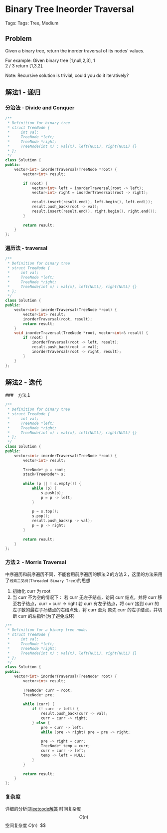 # Binary Tree Ineorder Traversal

Tags: Tags: Tree, Medium

## Problem

Given a binary tree, return the inorder traversal of its nodes' values.

For example:
Given binary tree [1,null,2,3],
   1
    \
     2
    /
   3
return [1,3,2].

Note: Recursive solution is trivial, could you do it iteratively?

## 解法1 - 递归

### 分治法 - Divide and Conquer

```cpp
/**
 * Definition for binary tree
 * struct TreeNode {
 *     int val;
 *     TreeNode *left;
 *     TreeNode *right;
 *     TreeNode(int x) : val(x), left(NULL), right(NULL) {}
 * };
 */
class Solution {
public:
    vector<int> inorderTraversal(TreeNode *root) {
        vector<int> result;
        
        if (root) {
            vector<int> left = inorderTraversal(root -> left);
            vector<int> right = inorderTraversal(root -> right);
            
            result.insert(result.end(), left.begin(), left.end());
            result.push_back(root -> val);
            result.insert(result.end(), right.begin(), right.end());
        }
        
        return result;
    }
};
```

### 遍历法 - traversal

```cpp
/**
 * Definition for binary tree
 * struct TreeNode {
 *     int val;
 *     TreeNode *left;
 *     TreeNode *right;
 *     TreeNode(int x) : val(x), left(NULL), right(NULL) {}
 * };
 */
class Solution {
public:
    vector<int> inorderTraversal(TreeNode *root) {
        vector<int> result;
        inorderTraversal(root, result);
        return result;
    }
    void inorderTraversal(TreeNode *root, vector<int>& result) {
        if (root) {
            inorderTraversal(root -> left, result);
            result.push_back(root -> val);
            inorderTraversal(root -> right, result);
        }
    }
};
```

## 解法2 - 迭代

###　方法１

```cpp
/**
 * Definition for binary tree
 * struct TreeNode {
 *     int val;
 *     TreeNode *left;
 *     TreeNode *right;
 *     TreeNode(int x) : val(x), left(NULL), right(NULL) {}
 * };
 */
class Solution {
public:
    vector<int> inorderTraversal(TreeNode *root) {
        vector<int> result;
        
        TreeNode* p = root;
        stack<TreeNode*> s;
        
        while (p || ! s.empty()) {
            while (p) {
                s.push(p);
                p = p -> left;
            }
            
            p = s.top();
            s.pop();
            result.push_back(p -> val);
            p = p -> right;
        }
        
        return result;
    }
};
```

### 方法２ - Morris Traversal

中序遍历和前序遍历不同，不能套用前序遍历的解法２的方法２，这里的方法采用了`线索二叉树(Threaded Binary Tree)`的思想

1. 初始化 curr 为 root
2. 当 curr 不为空的情况下：
    若 curr 无左子结点，访问 curr 结点，并将 curr 移至右子结点，curr = curr -> right
    若 curr 有左子结点，将 curr 接到 curr 的左子数的最右子孙结点的右结点处，将 curr 至为 原先 curr 的左子结点，并切断 curr 的左指针(为了避免成环)


```cpp
/**
 * Definition for a binary tree node.
 * struct TreeNode {
 *     int val;
 *     TreeNode *left;
 *     TreeNode *right;
 *     TreeNode(int x) : val(x), left(NULL), right(NULL) {}
 * };
 */
class Solution {
public:
    vector<int> inorderTraversal(TreeNode* root) {
        vector<int> result;
        
        TreeNode* curr = root;
        TreeNode* pre;
        
        while (curr) {
            if (! curr -> left) {
                result.push_back(curr -> val);
                curr = curr -> right;
            } else {
                pre = curr -> left;
                while (pre -> right) pre = pre -> right;
                
                pre -> right = curr;
                TreeNode* temp = curr;
                curr = curr -> left;
                temp -> left = NULL;
            }
        }
        
        return result;
    }
};
```

### 复杂度

详细的分析见[leetcode解答](https://leetcode.com/problems/binary-tree-inorder-traversal/solution/)
时间复杂度 $$O(n)$$
空间复杂度 $O(n）$$$